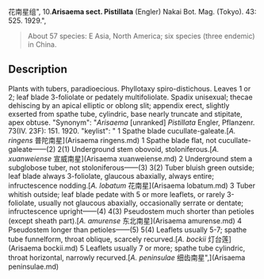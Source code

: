 花南星组",
10.**Arisaema sect. Pistillata** (Engler) Nakai Bot. Mag. (Tokyo). 43: 525. 1929.",

> About 57 species: E Asia, North America; six species (three endemic) in China.

## Description
Plants with tubers, paradioecious. Phyllotaxy spiro-distichous. Leaves 1 or 2; leaf blade 3-foliolate or pedately multifoliolate. Spadix unisexual; thecae dehiscing by an apical elliptic or oblong slit; appendix erect, slightly exserted from spathe tube, cylindric, base nearly truncate and stipitate, apex obtuse.
  "Synonym": "*Arisaema* [unranked] *Pistillata* Engler, Pflanzenr. 73(IV. 23F): 151. 1920.
  "keylist": "
1 Spathe blade cucullate-galeate.[*A. ringens* 普陀南星](Arisaema ringens.md)
1 Spathe blade flat, not cucullate-galeate——(2)
2(1) Underground stem obovoid, stoloniferous.[*A. xuanweiense* 宣威南星](Arisaema xuanweiense.md)
2 Underground stem a subglobose tuber, not stoloniferous——(3)
3(2) Tuber bluish green outside; leaf blade always 3-foliolate, glaucous abaxially, always entire; infructescence nodding.[*A. lobatum* 花南星](Arisaema lobatum.md)
3 Tuber whitish outside; leaf blade pedate with 5 or more leaflets, or rarely 3-foliolate, usually not glaucous abaxially, occasionally serrate or dentate; infructescence upright——(4)
4(3) Pseudostem much shorter than petioles (except sheath part).[*A. amurense* 东北南星](Arisaema amurense.md)
4 Pseudostem longer than petioles——(5)
5(4) Leaflets usually 5-7; spathe tube funnelform, throat oblique, scarcely recurved.[*A. bockii* 灯台莲](Arisaema bockii.md)
5 Leaflets usually 7 or more; spathe tube cylindric, throat horizontal, narrowly recurved.[*A. peninsulae* 细齿南星",](Arisaema peninsulae.md)
